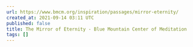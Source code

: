 ```yaml
---
url: https://www.bmcm.org/inspiration/passages/mirror-eternity/
created_at: 2021-09-14 03:11 UTC
published: false
title: The Mirror of Eternity - Blue Mountain Center of Meditation
tags: []
---
```




